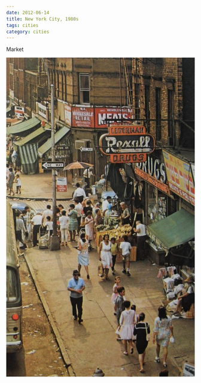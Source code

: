 ```yaml
---
date: 2012-06-14
title: New York City, 1980s
tags: cities
category: cities
---
```


Market

![nycmarket](https://raw.githubusercontent.com/muneer78/muneer78.github.io/master/images/NYC15.jpg)



